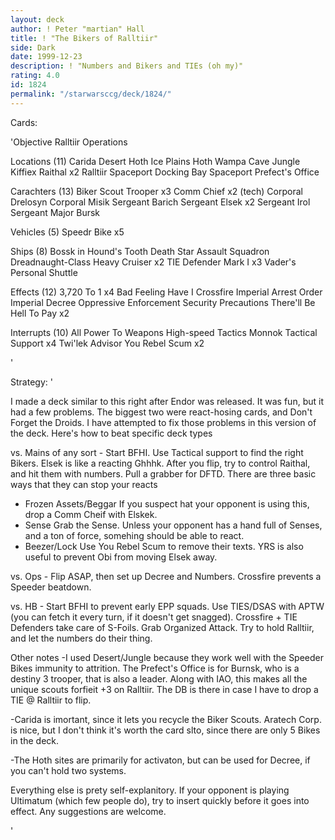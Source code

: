 ```yaml
---
layout: deck
author: ! Peter "martian" Hall
title: ! "The Bikers of Ralltiir"
side: Dark
date: 1999-12-23
description: ! "Numbers and Bikers and TIEs (oh my)"
rating: 4.0
id: 1824
permalink: "/starwarsccg/deck/1824/"
---
```

Cards: 

'Objective
Ralltiir Operations

Locations (11)
Carida
Desert
Hoth Ice Plains
Hoth Wampa Cave
Jungle
Kiffiex
Raithal  x2
Ralltiir
Spaceport Docking Bay
Spaceport Prefect's Office

Carachters (13)
Biker Scout Trooper  x3
Comm Chief  x2 (tech)
Corporal Drelosyn
Corporal Misik
Sergeant Barich
Sergeant Elsek	x2
Sergeant Irol
Sergeant Major Bursk

Vehicles (5)
Speedr Bike x5

Ships (8)
Bossk in Hound's Tooth
Death Star Assault Squadron
Dreadnaught-Class Heavy Cruiser  x2
TIE Defender Mark I  x3
Vader's Personal Shuttle

Effects (12)
3,720 To 1  x4
Bad Feeling Have I
Crossfire
Imperial Arrest Order
Imperial Decree
Oppressive Enforcement
Security Precautions
There'll Be Hell To Pay  x2

Interrupts (10)
All Power To Weapons
High-speed Tactics
Monnok
Tactical Support  x4
Twi'lek Advisor
You Rebel Scum	x2

'

Strategy: '

I made a deck similar to this right after Endor was released.  It was fun, but it had a few problems.  The biggest two were react-hosing cards, and Don't Forget the Droids.  I have attempted to fix those problems in this version of the deck.  Here's how to beat specific deck types

vs. Mains of any sort - Start BFHI.  Use Tactical support to find the right Bikers.  Elsek is like a reacting Ghhhk.  After you flip, try to control Raithal, and hit them with numbers.  Pull a grabber for DFTD.  There are three basic ways that they can stop your reacts
- Frozen Assets/Beggar If you suspect hat your opponent is using this, drop a Comm Cheif with Elskek.
- Sense Grab the Sense.  Unless your opponent has a hand full of Senses, and a ton of force, somehing should be able to react.
- Beezer/Lock Use You Rebel Scum to remove their texts.  YRS is also useful to prevent Obi from moving Elsek away.

vs. Ops - Flip ASAP, then set up Decree and Numbers.  Crossfire prevents a Speeder beatdown.

vs. HB - Start BFHI to prevent early EPP squads.  Use TIES/DSAS with APTW (you can fetch it every turn, if it doesn't get snagged).  Crossfire + TIE Defenders take care of S-Foils.  Grab Organized Attack.  Try to hold Ralltiir, and let the numbers do their thing.

Other notes
-I used Desert/Jungle because they work well with the Speeder Bikes immunity to attrition.  The Prefect's Office is for Burnsk, who is a destiny 3 trooper, that is also a leader.  Along with IAO, this makes all the unique scouts forfieit +3 on Ralltiir.	The DB is there in case I have to drop a TIE @ Ralltiir to flip.

-Carida is imortant, since it lets you recycle the Biker Scouts.  Aratech Corp. is nice, but I don't think it's worth the card slto, since there are only 5 Bikes in the deck.

-The Hoth sites are primarily for activaton, but can be used for Decree, if you can't hold two systems.

Everything else is prety self-explanitory.  If your opponent is playing Ultimatum (which few people do), try to insert quickly before it goes into effect.  Any suggestions are welcome.

'
